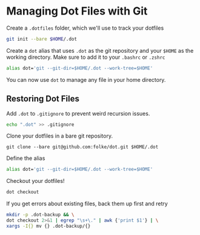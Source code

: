# Managing Dot Files with Git

Create a `.dotfiles` folder, which we'll use to track your dotfiles

```bash
git init --bare $HOME/.dot
```

Create a `dot` alias that uses `.dot` as the git repository and your `$HOME` as the working directory.
Make sure to add it to your `.bashrc` or `.zshrc`

```bash
alias dot='git --git-dir=$HOME/.dot --work-tree=$HOME'
```

You can now use `dot` to manage any file in your home directory.

## Restoring Dot Files

Add `.dot` to `.gitignore` to prevent weird recursion issues.

```bash
echo ".dot" >> .gitignore
```

Clone your dotfiles in a bare git repository.

```shell
git clone --bare git@github.com:folke/dot.git $HOME/.dot
```

Define the alias

```bash
alias dot='git --git-dir=$HOME/.dot --work-tree=$HOME'
```

Checkout your dotfiles!

```bash
dot checkout
```

If you get errors about existing files, back them up first and retry

```bash
mkdir -p .dot-backup && \
dot checkout 2>&1 | egrep "\s+\." | awk {'print $1'} | \
xargs -I{} mv {} .dot-backup/{}
```
